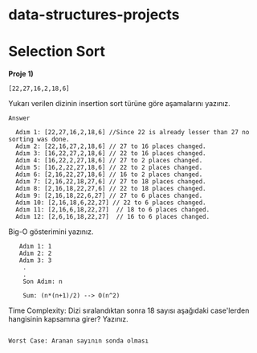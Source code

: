 # data-structures-projects
# Selection Sort

**Proje 1)**
```
[22,27,16,2,18,6]
```
 Yukarı verilen dizinin insertion sort türüne göre aşamalarını yazınız.
 ```
 Answer

   Adım 1: [22,27,16,2,18,6] //Since 22 is already lesser than 27 no sorting was done.
   Adım 2: [22,16,27,2,18,6] // 27 to 16 places changed.
   Adım 3: [16,22,27,2,18,6] // 22 to 16 places changed.
   Adım 4: [16,22,2,27,18,6] // 27 to 2 places changed.
   Adım 5: [16,2,22,27,18,6] // 22 to 2 places changed.
   Adım 6: [2,16,22,27,18,6] // 16 to 2 places changed.
   Adım 7: [2,16,22,18,27,6] // 27 to 18 places changed.
   Adım 8: [2,16,18,22,27,6] // 22 to 18 places changed.
   Adım 9: [2,16,18,22,6,27] // 27 to 6 places changed.
   Adım 10: [2,16,18,6,22,27] // 22 to 6 places changed.
   Adım 11: [2,16,6,18,22,27]  // 18 to 6 places changed.
   Adım 12: [2,6,16,18,22,27]  // 16 to 6 places changed.
 ```

Big-O gösterimini yazınız.
```
   Adım 1: 1
   Adım 2: 2
   Adım 3: 3
    .
    .
    Son Adım: n

    Sum: (n*(n+1)/2) --> O(n^2)
```

Time Complexity: Dizi sıralandıktan sonra 18 sayısı aşağıdaki case'lerden hangisinin kapsamına girer? Yazınız.
```

Worst Case: Aranan sayının sonda olması

```


